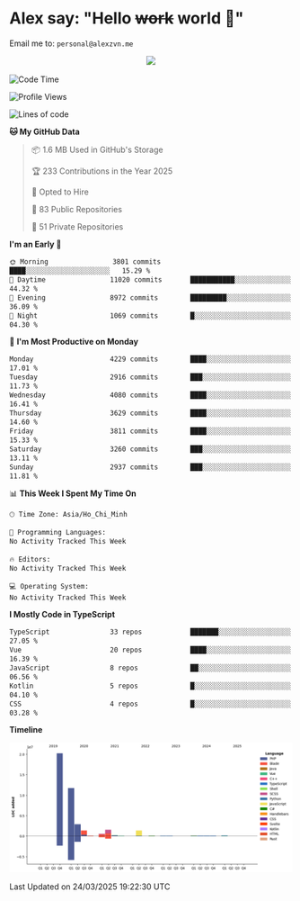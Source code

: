 # Alex say: "Hello ~~work~~ world 🐾"
Email me to: `personal@alexzvn.me`


<p align=center>
  <a href="https://skillicons.dev">
    <img src="https://skillicons.dev/icons?i=ts,js,php,nodejs,bun,vue,nuxt,react,svelte,tauri,laravel,rust,mongodb,docker,electron,redis,rabbitmq,tailwind,git,cloudflare,elysia,mysql,nginx,rollupjs,sentry,ubuntu,yarn,html,css,vite" />
  </a>
</p>

<!--START_SECTION:waka-->
![Code Time](http://img.shields.io/badge/Code%20Time-1%2C066%20hrs%2055%20mins-blue)

![Profile Views](http://img.shields.io/badge/Profile%20Views-0-blue)

![Lines of code](https://img.shields.io/badge/From%20Hello%20World%20I%27ve%20Written-40.7%20million%20lines%20of%20code-blue)

**🐱 My GitHub Data** 

> 📦 1.6 MB Used in GitHub's Storage 
 > 
> 🏆 233 Contributions in the Year 2025
 > 
> 💼 Opted to Hire
 > 
> 📜 83 Public Repositories 
 > 
> 🔑 51 Private Repositories 
 > 
**I'm an Early 🐤** 

```text
🌞 Morning                3801 commits        ████░░░░░░░░░░░░░░░░░░░░░   15.29 % 
🌆 Daytime                11020 commits       ███████████░░░░░░░░░░░░░░   44.32 % 
🌃 Evening                8972 commits        █████████░░░░░░░░░░░░░░░░   36.09 % 
🌙 Night                  1069 commits        █░░░░░░░░░░░░░░░░░░░░░░░░   04.30 % 
```
📅 **I'm Most Productive on Monday** 

```text
Monday                   4229 commits        ████░░░░░░░░░░░░░░░░░░░░░   17.01 % 
Tuesday                  2916 commits        ███░░░░░░░░░░░░░░░░░░░░░░   11.73 % 
Wednesday                4080 commits        ████░░░░░░░░░░░░░░░░░░░░░   16.41 % 
Thursday                 3629 commits        ████░░░░░░░░░░░░░░░░░░░░░   14.60 % 
Friday                   3811 commits        ████░░░░░░░░░░░░░░░░░░░░░   15.33 % 
Saturday                 3260 commits        ███░░░░░░░░░░░░░░░░░░░░░░   13.11 % 
Sunday                   2937 commits        ███░░░░░░░░░░░░░░░░░░░░░░   11.81 % 
```


📊 **This Week I Spent My Time On** 

```text
🕑︎ Time Zone: Asia/Ho_Chi_Minh

💬 Programming Languages: 
No Activity Tracked This Week

🔥 Editors: 
No Activity Tracked This Week

💻 Operating System: 
No Activity Tracked This Week
```

**I Mostly Code in TypeScript** 

```text
TypeScript               33 repos            ███████░░░░░░░░░░░░░░░░░░   27.05 % 
Vue                      20 repos            ████░░░░░░░░░░░░░░░░░░░░░   16.39 % 
JavaScript               8 repos             ██░░░░░░░░░░░░░░░░░░░░░░░   06.56 % 
Kotlin                   5 repos             █░░░░░░░░░░░░░░░░░░░░░░░░   04.10 % 
CSS                      4 repos             █░░░░░░░░░░░░░░░░░░░░░░░░   03.28 % 
```



**Timeline**

![Lines of Code chart](https://raw.githubusercontent.com/alexzvn/alexzvn/main/assets/bar_graph.png)


 Last Updated on 24/03/2025 19:22:30 UTC
<!--END_SECTION:waka-->

